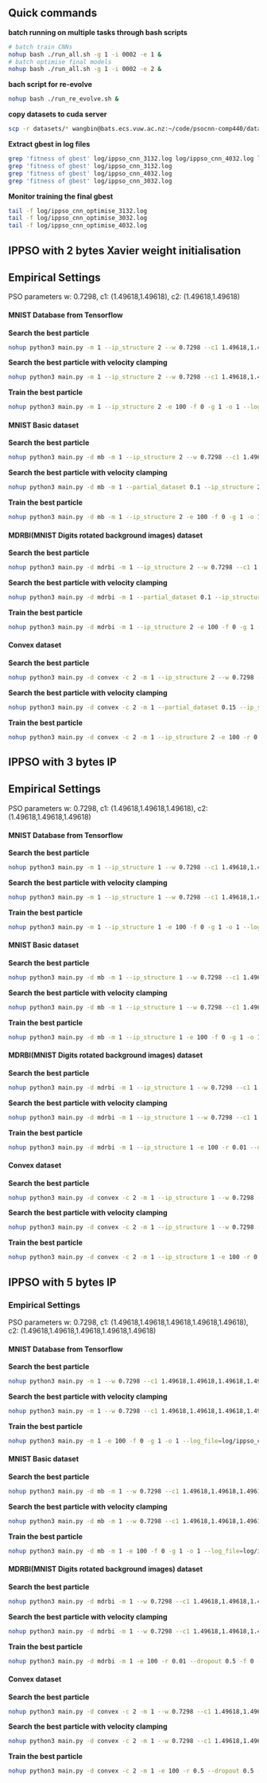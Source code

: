## Quick commands

**batch running on multiple tasks through bash scripts**

```bash
# batch train CNNs
nohup bash ./run_all.sh -g 1 -i 0002 -e 1 &
# batch optimise final models
nohup bash ./run_all.sh -g 1 -i 0002 -e 2 &
```

**bach script for re-evolve**

```bash
nohup bash ./run_re_evolve.sh &
```

**copy datasets to cuda server**

```bash
scp -r datasets/* wangbin@bats.ecs.vuw.ac.nz:~/code/psocnn-comp440/datasets/
```

**Extract gbest in log files**

```bash
grep 'fitness of gbest' log/ippso_cnn_3132.log log/ippso_cnn_4032.log log/ippso_cnn_3032.log
grep 'fitness of gbest' log/ippso_cnn_3132.log
grep 'fitness of gbest' log/ippso_cnn_4032.log
grep 'fitness of gbest' log/ippso_cnn_3032.log
```

**Monitor training the final gbest**

```bash
tail -f log/ippso_cnn_optimise_3132.log
tail -f log/ippso_cnn_optimise_3032.log
tail -f log/ippso_cnn_optimise_4032.log
```

## IPPSO with 2 bytes Xavier weight initialisation

## Empirical Settings

PSO parameters w: 0.7298, c1: (1.49618,1.49618), c2: (1.49618,1.49618)

#### MNIST Database from Tensorflow

**Search the best particle**

```bash
nohup python3 main.py -m 1 --ip_structure 2 --w 0.7298 --c1 1.49618,1.49618 --c2 1.49618,1.49618 -s 30 -l 8 --max_steps 15 -e 10 -f 0 -g 1 --log_file=log/ippso_cnn_2032.log --gbest_file=log/gbest_2032.pkl &
```

**Search the best particle with velocity clamping**

```bash
nohup python3 main.py -m 1 --ip_structure 2 --w 0.7298 --c1 1.49618,1.49618 --c2 1.49618,1.49618 -v 4,25.6 -s 30 -l 8 --max_steps 15 -e 10 -f 0 -g 1 --log_file=log/ippso_cnn_2032.log --gbest_file=log/gbest_2032.pkl &
```

**Train the best particle**

```bash
nohup python3 main.py -m 1 --ip_structure 2 -e 100 -f 0 -g 1 -o 1 --log_file=log/ippso_cnn_optimise_2032.log --gbest_file=log/gbest_2032.pkl &
```

#### MNIST Basic dataset

**Search the best particle**

```bash
nohup python3 main.py -d mb -m 1 --ip_structure 2 --w 0.7298 --c1 1.49618,1.49618 --c2 1.49618,1.49618 -s 30 -l 8 --max_steps 15 -e 10 -f 0 -g 1 --log_file=log/ippso_cnn_3135.log --gbest_file=log/gbest_3135.pkl &
```

**Search the best particle with velocity clamping**

```bash
nohup python3 main.py -d mb -m 1 --partial_dataset 0.1 --ip_structure 2 --w 0.7298 --c1 1.49618,1.49618 --c2 1.49618,1.49618 -v 4,25.6 -s 30 -l 8 --max_steps 30 -e 10 -f 0 -g 1 --log_file=log/ippso_cnn_3135.log --gbest_file=log/gbest_3135.pkl &
```

**Train the best particle**

```bash
nohup python3 main.py -d mb -m 1 --ip_structure 2 -e 100 -f 0 -g 1 -o 1 --log_file=log/ippso_cnn_optimise_3135.log --gbest_file=log/gbest_3135.pkl &
```

#### MDRBI(MNIST Digits rotated background images) dataset

**Search the best particle**

```bash
nohup python3 main.py -d mdrbi -m 1 --ip_structure 2 --w 0.7298 --c1 1.49618,1.49618 --c2 1.49618,1.49618 -s 30 -l 8 --max_steps 15 -e 10 -f 0 -g 1 --log_file=log/ippso_cnn_3035.log --gbest_file=log/gbest_3035.pkl &
```

**Search the best particle with velocity clamping**

```bash
nohup python3 main.py -d mdrbi -m 1 --partial_dataset 0.1 --ip_structure 2 --w 0.7298 --c1 1.49618,1.49618 --c2 1.49618,1.49618 -v 4,25.6 -s 30 -l 8 --max_steps 30 -e 10 -f 0 -g 1 --log_file=log/ippso_cnn_3035.log --gbest_file=log/gbest_3035.pkl &
```

**Train the best particle**

```bash
nohup python3 main.py -d mdrbi -m 1 --ip_structure 2 -e 100 -f 0 -g 1 -o 1 --log_file=log/ippso_cnn_optimise_3035.log --gbest_file=log/gbest_3035.pkl &
```

#### Convex dataset

**Search the best particle**

```bash
nohup python3 main.py -d convex -c 2 -m 1 --ip_structure 2 --w 0.7298 --c1 1.49618,1.49618 --c2 1.49618,1.49618 -s 30 -l 8 --max_steps 15 -e 10 -f 0 -g 1 --log_file=log/ippso_cnn_4035.log --gbest_file=log/gbest_4035.pkl &
```

**Search the best particle with velocity clamping**

```bash
nohup python3 main.py -d convex -c 2 -m 1 --partial_dataset 0.15 --ip_structure 2 --w 0.7298 --c1 1.49618,1.49618 --c2 1.49618,1.49618 -v 4,25.6 -s 30 -l 8 --max_steps 30 -e 10 -f 0 -g 1 --log_file=log/ippso_cnn_4035.log --gbest_file=log/gbest_4035.pkl &
```

**Train the best particle**

```bash
nohup python3 main.py -d convex -c 2 -m 1 --ip_structure 2 -e 100 -r 0.5 --dropout 0.5 -f 0 -g 1 -o 1 --log_file=log/ippso_cnn_optimise_4035.log --gbest_file=log/gbest_4035.pkl &
```


## IPPSO with 3 bytes IP

## Empirical Settings

PSO parameters w: 0.7298, c1: (1.49618,1.49618,1.49618), c2: (1.49618,1.49618,1.49618)

#### MNIST Database from Tensorflow

**Search the best particle**

```bash
nohup python3 main.py -m 1 --ip_structure 1 --w 0.7298 --c1 1.49618,1.49618,1.49618 --c2 1.49618,1.49618,1.49618 -s 30 -l 8 --max_steps 30 -e 10 -f 0 -g 1 --log_file=log/ippso_cnn_2033.log --gbest_file=log/gbest_2033.pkl &
```

**Search the best particle with velocity clamping**

```bash
nohup python3 main.py -m 1 --ip_structure 1 --w 0.7298 --c1 1.49618,1.49618,1.49618 --c2 1.49618,1.49618,1.49618 -v 4,25.6,25.6 -s 30 -l 8 --max_steps 30 -e 10 -f 0 -g 1 --log_file=log/ippso_cnn_2033.log --gbest_file=log/gbest_2033.pkl &
```

**Train the best particle**

```bash
nohup python3 main.py -m 1 --ip_structure 1 -e 100 -f 0 -g 1 -o 1 --log_file=log/ippso_cnn_optimise_2033.log --gbest_file=log/gbest_2033.pkl &
```

#### MNIST Basic dataset

**Search the best particle**

```bash
nohup python3 main.py -d mb -m 1 --ip_structure 1 --w 0.7298 --c1 1.49618,1.49618,1.49618 --c2 1.49618,1.49618,1.49618 -s 30 -l 8 --max_steps 30 -e 10 -f 0 -g 1 --log_file=log/ippso_cnn_3133.log --gbest_file=log/gbest_3133.pkl &
```

**Search the best particle with velocity clamping**

```bash
nohup python3 main.py -d mb -m 1 --ip_structure 1 --w 0.7298 --c1 1.49618,1.49618,1.49618 --c2 1.49618,1.49618,1.49618 -v 4,25.6,25.6 -s 30 -l 8 --max_steps 30 -e 10 -f 0 -g 1 --log_file=log/ippso_cnn_3133.log --gbest_file=log/gbest_3133.pkl &
```

**Train the best particle**

```bash
nohup python3 main.py -d mb -m 1 --ip_structure 1 -e 100 -f 0 -g 1 -o 1 --log_file=log/ippso_cnn_optimise_3133.log --gbest_file=log/gbest_3133.pkl &
```

#### MDRBI(MNIST Digits rotated background images) dataset

**Search the best particle**

```bash
nohup python3 main.py -d mdrbi -m 1 --ip_structure 1 --w 0.7298 --c1 1.49618,1.49618,1.49618 --c2 1.49618,1.49618,1.49618 -s 30 -l 8 --max_steps 30 -e 10 -r 0.01 -f 0 -g 1 --log_file=log/ippso_cnn_3033.log --gbest_file=log/gbest_3033.pkl &
```

**Search the best particle with velocity clamping**

```bash
nohup python3 main.py -d mdrbi -m 1 --ip_structure 1 --w 0.7298 --c1 1.49618,1.49618,1.49618 --c2 1.49618,1.49618,1.49618 -v 4,25.6,25.6 -s 30 -l 8 --max_steps 30 -e 10 -r 0.01 -f 0 -g 1 --log_file=log/ippso_cnn_3033.log --gbest_file=log/gbest_3033.pkl &
```

**Train the best particle**

```bash
nohup python3 main.py -d mdrbi -m 1 --ip_structure 1 -e 100 -r 0.01 --dropout 0.5 -f 0 -g 1 -o 1 --log_file=log/ippso_cnn_optimise_3033.log --gbest_file=log/gbest_3033.pkl &
```

#### Convex dataset

**Search the best particle**

```bash
nohup python3 main.py -d convex -c 2 -m 1 --ip_structure 1 --w 0.7298 --c1 1.49618,1.49618,1.49618 --c2 1.49618,1.49618,1.49618 -s 30 -l 8 --max_steps 30 -e 10 -f 0 -g 1 --log_file=log/ippso_cnn_4031.log --gbest_file=log/gbest_4031.pkl &
```

**Search the best particle with velocity clamping**

```bash
nohup python3 main.py -d convex -c 2 -m 1 --ip_structure 1 --w 0.7298 --c1 1.49618,1.49618,1.49618 --c2 1.49618,1.49618,1.49618 -v 4,25.6,25.6 -s 30 -l 8 --max_steps 30 -e 10 -f 0 -g 1 --log_file=log/ippso_cnn_4031.log --gbest_file=log/gbest_4031.pkl &
```

**Train the best particle**

```bash
nohup python3 main.py -d convex -c 2 -m 1 --ip_structure 1 -e 100 -r 0.5 --dropout 0.5 -f 0 -g 1 -o 1 --log_file=log/ippso_cnn_optimise_4031.log --gbest_file=log/gbest_4031.pkl &
```

## IPPSO with 5 bytes IP

### Empirical Settings

PSO parameters w: 0.7298, c1: (1.49618,1.49618,1.49618,1.49618,1.49618), c2: (1.49618,1.49618,1.49618,1.49618,1.49618)

#### MNIST Database from Tensorflow

**Search the best particle**

```bash
nohup python3 main.py -m 1 --w 0.7298 --c1 1.49618,1.49618,1.49618,1.49618,1.49618 --c2 1.49618,1.49618,1.49618,1.49618,1.49618 -s 30 -l 8 --max_steps 30 -e 10 -f 0 -g 1 --log_file=log/ippso_cnn_2031.log --gbest_file=log/gbest_2031.pkl &
```

**Search the best particle with velocity clamping**

```bash
nohup python3 main.py -m 1 --w 0.7298 --c1 1.49618,1.49618,1.49618,1.49618,1.49618 --c2 1.49618,1.49618,1.49618,1.49618,1.49618 -v 0.4,25.6,25.6,25.6,25.6 -s 30 -l 8 --max_steps 30 -e 10 -f 0 -g 1 --log_file=log/ippso_cnn_2031.log --gbest_file=log/gbest_2031.pkl &
```

**Train the best particle**

```bash
nohup python3 main.py -m 1 -e 100 -f 0 -g 1 -o 1 --log_file=log/ippso_cnn_optimise_2031.log --gbest_file=log/gbest_2031.pkl &
```

#### MNIST Basic dataset

**Search the best particle**

```bash
nohup python3 main.py -d mb -m 1 --w 0.7298 --c1 1.49618,1.49618,1.49618,1.49618,1.49618 --c2 1.49618,1.49618,1.49618,1.49618,1.49618 -s 30 -l 8 --max_steps 30 -e 10 -f 0 -g 1 --log_file=log/ippso_cnn_311.log --gbest_file=log/gbest_311.pkl &
```

**Search the best particle with velocity clamping**

```bash
nohup python3 main.py -d mb -m 1 --w 0.7298 --c1 1.49618,1.49618,1.49618,1.49618,1.49618 --c2 1.49618,1.49618,1.49618,1.49618,1.49618 -v 0.4,25.6,25.6,25.6,25.6 -s 30 -l 8 --max_steps 30 -e 10 -f 0 -g 1 --log_file=log/ippso_cnn_311.log --gbest_file=log/gbest_311.pkl &
```

**Train the best particle**

```bash
nohup python3 main.py -d mb -m 1 -e 100 -f 0 -g 1 -o 1 --log_file=log/ippso_cnn_optimise_311.log --gbest_file=log/gbest_311.pkl &
```

#### MDRBI(MNIST Digits rotated background images) dataset

**Search the best particle**

```bash
nohup python3 main.py -d mdrbi -m 1 --w 0.7298 --c1 1.49618,1.49618,1.49618,1.49618,1.49618 --c2 1.49618,1.49618,1.49618,1.49618,1.49618 -s 30 -l 8 --max_steps 30 -e 10 -r 0.01 -f 0 -g 1 --log_file=log/ippso_cnn_306.log --gbest_file=log/gbest_306.pkl &
```

**Search the best particle with velocity clamping**

```bash
nohup python3 main.py -d mdrbi -m 1 --w 0.7298 --c1 1.49618,1.49618,1.49618,1.49618,1.49618 --c2 1.49618,1.49618,1.49618,1.49618,1.49618 -v 0.4,25.6,25.6,25.6,25.6 -s 30 -l 8 --max_steps 30 -e 10 -r 0.01 -f 0 -g 1 --log_file=log/ippso_cnn_306.log --gbest_file=log/gbest_306.pkl &
```

**Train the best particle**

```bash
nohup python3 main.py -d mdrbi -m 1 -e 100 -r 0.01 --dropout 0.5 -f 0 -g 1 -o 1 --log_file=log/ippso_cnn_optimise_306.log --gbest_file=log/gbest_306.pkl &
```

#### Convex dataset

**Search the best particle**

```bash
nohup python3 main.py -d convex -c 2 -m 1 --w 0.7298 --c1 1.49618,1.49618,1.49618,1.49618,1.49618 --c2 1.49618,1.49618,1.49618,1.49618,1.49618 -s 30 -l 8 --max_steps 30 -e 10 -f 0 -g 1 --log_file=log/ippso_cnn_406.log --gbest_file=log/gbest_406.pkl &
```

**Search the best particle with velocity clamping**

```bash
nohup python3 main.py -d convex -c 2 -m 1 --w 0.7298 --c1 1.49618,1.49618,1.49618,1.49618,1.49618 --c2 1.49618,1.49618,1.49618,1.49618,1.49618 -v 0.4,25.6,25.6,25.6,25.6 -s 30 -l 8 --max_steps 30 -e 10 -f 0 -g 1 --log_file=log/ippso_cnn_406.log --gbest_file=log/gbest_406.pkl &
```

**Train the best particle**

```bash
nohup python3 main.py -d convex -c 2 -m 1 -e 100 -r 0.5 --dropout 0.5 -f 0 -g 1 -o 1 --log_file=log/ippso_cnn_optimise_406.log --gbest_file=log/gbest_406.pkl &
```